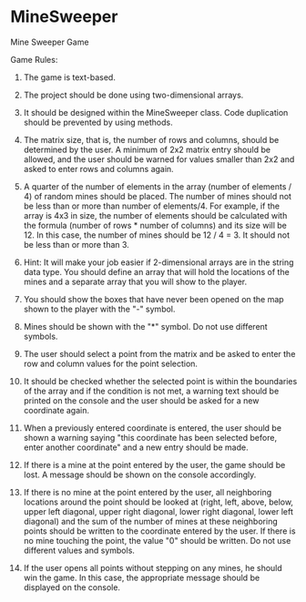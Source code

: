 # MineSweeper
Mine Sweeper Game

Game Rules:

1. The game is text-based.

2. The project should be done using two-dimensional arrays.
   
3. It should be designed within the MineSweeper class. Code duplication should be prevented by using methods.
   
4. The matrix size, that is, the number of rows and columns, should be determined by the user. A minimum of 2x2 matrix entry should be allowed, and the user should be warned for values ​​smaller than 2x2 and asked to enter rows and columns again.
   
5. A quarter of the number of elements in the array (number of elements / 4) of random mines should be placed. The number of mines should not be less than or more than number of elements/4. For example, if the array is 4x3 in size, the number of elements should be calculated with the formula (number of rows * number of columns) and its size will be 12. In this case, the number of mines should be 12 / 4 = 3. It should not be less than or more than 3.
   
6. Hint: It will make your job easier if 2-dimensional arrays are in the string data type. You should define an array that will hold the locations of the mines and a separate array that you will show to the player.

7. You should show the boxes that have never been opened on the map shown to the player with the "-" symbol.

8. Mines should be shown with the "*" symbol. Do not use different symbols.

9. The user should select a point from the matrix and be asked to enter the row and column values ​​for the point selection.

10. It should be checked whether the selected point is within the boundaries of the array and if the condition is not met, a warning text should be printed on the console and the user should be asked for a new coordinate again.

11. When a previously entered coordinate is entered, the user should be shown a warning saying "this coordinate has been selected before, enter another coordinate" and a new entry should be made.

12. If there is a mine at the point entered by the user, the game should be lost. A message should be shown on the console accordingly.

13. If there is no mine at the point entered by the user, all neighboring locations around the point should be looked at (right, left, above, below, upper left diagonal, upper right diagonal, lower right diagonal, lower left diagonal) and the sum of the number of mines at these neighboring points should be written to the coordinate entered by the user. If there is no mine touching the point, the value "0" should be written. Do not use different values ​​and symbols.

14. If the user opens all points without stepping on any mines, he should win the game. In this case, the appropriate message should be displayed on the console.
